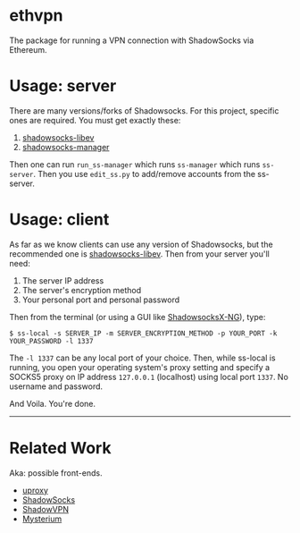 # ethvpn
The package for running a VPN connection with ShadowSocks via Ethereum.




# Usage: server

There are many versions/forks of Shadowsocks.  For this project, specific ones are required.  You must get exactly these:

1. [shadowsocks-libev](https://github.com/shadowsocks/shadowsocks-libev)
2. [shadowsocks-manager](https://github.com/shadowsocks/shadowsocks-manager)

Then one can run `run_ss-manager` which runs `ss-manager` which runs `ss-server`.  Then you use `edit_ss.py` to add/remove accounts from the ss-server.


# Usage: client

As far as we know clients can use any version of Shadowsocks, but the recommended one is [shadowsocks-libev](https://github.com/shadowsocks/shadowsocks-libev).  Then from your server you'll need:

1. The server IP address
2. The server's encryption method
3. Your personal port and personal password


Then from the terminal (or using a GUI like [ShadowsocksX-NG](https://github.com/shadowsocks/ShadowsocksX-NG)), type:

`$ ss-local -s SERVER_IP -m SERVER_ENCRYPTION_METHOD -p YOUR_PORT -k YOUR_PASSWORD -l 1337`

The `-l 1337` can be any local port of your choice.  Then, while ss-local is running, you open your operating system's proxy setting and specify a SOCKS5 proxy on IP address `127.0.0.1` (localhost) using local port `1337`.  No username and password.

And Voila.  You're done.

----
# Related Work

Aka: possible front-ends.

* [uproxy](http://uproxy.org)
* [ShadowSocks](https://github.com/shadowsocks/shadowsocks-libev)
* [ShadowVPN](https://github.com/clowwindy/ShadowVPN)
* [Mysterium](http://mysterium.network)
